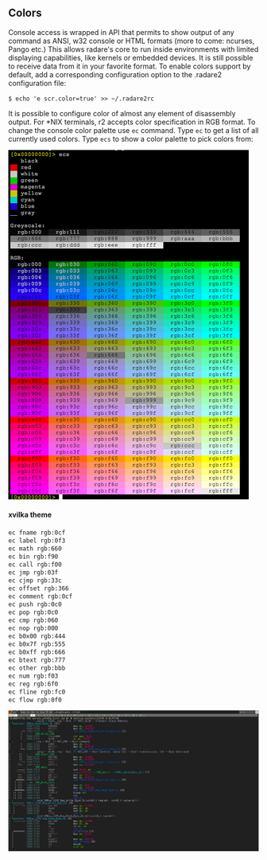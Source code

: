 ## Colors

Console access is wrapped in API that permits to show output of any command as ANSI, w32 console or HTML formats (more to come: ncurses, Pango etc.) This allows radare's core to run inside environments with limited displaying capabilities, like kernels or embedded devices. It is still possible to receive data from it in your favorite format.
To enable colors support by default, add a corresponding configuration option to the .radare2 configuration file:

    $ echo 'e scr.color=true' >> ~/.radare2rc

It is possible to configure color of almost any element of disassembly output. For *NIX terminals, r2 accepts color specification in RGB format. To change the console color palette use `ec` command. 
Type `ec` to get a list of all currently used colors. Type `ecs` to show a color palette to pick colors from:

![img](r2pal.png)

#### xvilka theme

    ec fname rgb:0cf
    ec label rgb:0f3
    ec math rgb:660
    ec bin rgb:f90
    ec call rgb:f00
    ec jmp rgb:03f
    ec cjmp rgb:33c
    ec offset rgb:366
    ec comment rgb:0cf
    ec push rgb:0c0
    ec pop rgb:0c0
    ec cmp rgb:060
    ec nop rgb:000
    ec b0x00 rgb:444
    ec b0x7f rgb:555
    ec b0xff rgb:666
    ec btext rgb:777
    ec other rgb:bbb
    ec num rgb:f03
    ec reg rgb:6f0
    ec fline rgb:fc0
    ec flow rgb:0f0

![img](r2-rainbow.png)
